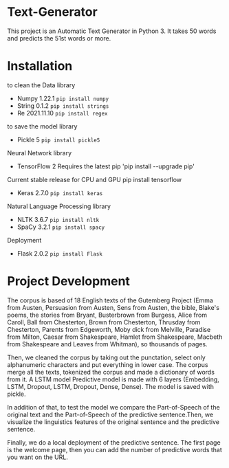 # Text-Generator
This project is an Automatic Text Generator in Python 3.
It takes 50 words and predicts the 51st words or more.


# Installation
to clean the Data library
- Numpy 1.22.1
`pip install numpy`
- String 0.1.2
`pip install strings`
- Re 2021.11.10
`pip install regex`

to save the model library
- Pickle 5
`pip install pickle5`

Neural Network library
- TensorFlow 2
Requires the latest pip
'pip install --upgrade pip'

Current stable release for CPU and GPU
pip install tensorflow
- Keras 2.7.0
`pip install keras`

Natural Language Processing library
- NLTK 3.6.7
`pip install nltk`
- SpaCy 3.2.1
`pip install spacy`

Deployment
- Flask 2.0.2
`pip install Flask`


# Project Development
The corpus is based of 18 English texts of the Gutemberg Project (Emma from Austen, Persuasion from Austen, Sens from Austen, the bible, Blake's poems, the stories from Bryant, Busterbrown from Burgess, Alice from Caroll, Ball from Chesterton, Brown from Chesterton, Thrusday from Chesterton, Parents from Edgeworth, Moby dick from Melville, Paradise from Milton, Caesar from Shakespeare, Hamlet from Shakespeare, Macbeth from Shakespeare and Leaves from Whitman), so thousands of pages.

Then, we cleaned the corpus by taking out the punctation, select only alphanumeric characters and put everything in lower case. The corpus merge all the texts, tokenized the corpus and made a dictionary of words from it.
A LSTM model Predictive model is made with 6 layers (Embedding, LSTM, Dropout, LSTM, Dropout, Dense, Dense). The model is saved with pickle.

In addition of that, to test the model we compare the Part-of-Speech of the original text and the Part-of-Speech of the predictive sentence.Then, we visualize the linguistics features of the original sentence and the predictive sentence.

Finally, we do a local deployment of the predictive sentence. The first page is the welcome page, then you can add the number of predictive words that you want on the URL.
